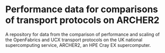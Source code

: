 # Performance data for comparisons of transport protocols on ARCHER2

A repository for data from the comparison of performance and scaling of the OpenFabrics and UCX transport protocols on the UK national supercomputing service, ARCHER2, an HPE Cray EX supercomputer.
